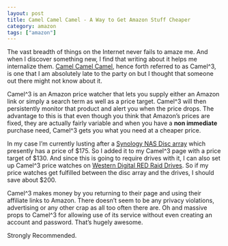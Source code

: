 ```yaml
---
layout: post
title: Camel Camel Camel - A Way to Get Amazon Stuff Cheaper
category: amazon
tags: ["amazon"]
---
```


The vast breadth of things on the Internet never fails to amaze me.  And when I discover something new, I find that writing about it helps me internalize them.  [Camel Camel Camel](https://www.camelcamelcamel.com), hence forth referred to as Camel^3, is one that I am absolutely late to the party  on but I thought that someone out there might not know about it.  

Camel^3 is an Amazon price watcher that lets you supply either an Amazon link or simply a search term as well as a price target.  Camel^3 will then persistently monitor that product and alert you when the price drops.  The advantage to this is that even though you think that Amazon’s prices are fixed, they are actually fairly variable and when you have a **non immediate** purchase need, Camel^3 gets you what you need at a cheaper price.  

In my case I’m currently lusting after a [Synology NAS Disc array](https://www.amazon.com/Synology-bay-DiskStation-DS218j-Diskless/dp/B076G6YKWZ/ref=sr_1_3?keywords=Synology&qid=1558199113&s=gateway&sr=8-3) which presently has a price of $175.  So I added it to my Camel^3 page with a price target of $130.  And since this is going to require drives with it, I can also set up Camel^3 price watches on [Western Digital RED Raid Drives](https://www.amazon.com/Red-Pro-10TB-Hard-Drive/dp/B072F422FW/ref=sr_1_fkmrnull_3?keywords=western+digital+raid+red+10tb&qid=1558199233&s=gateway&sr=8-3-fkmrnull).    So if my price watches get fulfilled between the disc array and the drives, I should save about $200.

Camel^3 makes money by you returning to their page and using their affiliate links to Amazon.  There doesn’t seem to be any privacy violations, advertising or any other crap as all too often there are.  Oh and massive props to Camel^3 for allowing use of its service without even creating an account and password.  That’s hugely awesome.

Strongly Recommended.  